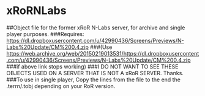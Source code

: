 # xRoRNLabs
##Object file for the former xRoR N-Labs server, for archive and single player purposes.
###Requires: https://dl.dropboxusercontent.com/u/42990436/Screens/Previews/N-Labs%20Update/CM%200.4.zip
###(Use https://web.archive.org/web/20150219013531/https://dl.dropboxusercontent.com/u/42990436/Screens/Previews/N-Labs%20Update/CM%200.4.zip 
###if above link stops working)
###I DO NOT WANT TO SEE THESE OBJECTS USED ON A SERVER THAT IS NOT A xRoR SERVER. Thanks.
###To use in single player, Copy the lines from the file to the end the .terrn/.tobj depending on your RoR version.

